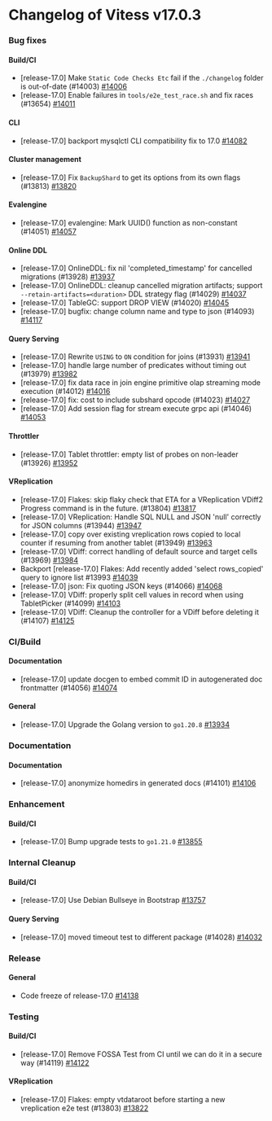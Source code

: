 # Changelog of Vitess v17.0.3

### Bug fixes 
#### Build/CI
 * [release-17.0] Make `Static Code Checks Etc` fail if the `./changelog` folder is out-of-date (#14003) [#14006](https://github.com/vitessio/vitess/pull/14006)
 * [release-17.0] Enable failures in `tools/e2e_test_race.sh` and fix races (#13654) [#14011](https://github.com/vitessio/vitess/pull/14011)
#### CLI
 * [release-17.0] backport mysqlctl CLI compatibility fix to 17.0 [#14082](https://github.com/vitessio/vitess/pull/14082)
#### Cluster management
 * [release-17.0] Fix `BackupShard` to get its options from its own flags (#13813) [#13820](https://github.com/vitessio/vitess/pull/13820)
#### Evalengine
 * [release-17.0] evalengine: Mark UUID() function as non-constant (#14051) [#14057](https://github.com/vitessio/vitess/pull/14057)
#### Online DDL
 * [release-17.0] OnlineDDL: fix nil 'completed_timestamp' for cancelled migrations (#13928) [#13937](https://github.com/vitessio/vitess/pull/13937)
 * [release-17.0] OnlineDDL: cleanup cancelled migration artifacts; support `--retain-artifacts=<duration>` DDL strategy flag (#14029) [#14037](https://github.com/vitessio/vitess/pull/14037)
 * [release-17.0] TableGC: support DROP VIEW (#14020) [#14045](https://github.com/vitessio/vitess/pull/14045)
 * [release-17.0] bugfix: change column name and type to json (#14093) [#14117](https://github.com/vitessio/vitess/pull/14117)
#### Query Serving
 * [release-17.0] Rewrite `USING` to `ON` condition for joins (#13931) [#13941](https://github.com/vitessio/vitess/pull/13941)
 * [release-17.0] handle large number of predicates without timing out (#13979) [#13982](https://github.com/vitessio/vitess/pull/13982)
 * [release-17.0] fix data race in join engine primitive olap streaming mode execution (#14012) [#14016](https://github.com/vitessio/vitess/pull/14016)
 * [release-17.0] fix: cost to include subshard opcode (#14023) [#14027](https://github.com/vitessio/vitess/pull/14027)
 * [release-17.0] Add session flag for stream execute grpc api (#14046) [#14053](https://github.com/vitessio/vitess/pull/14053)
#### Throttler
 * [release-17.0] Tablet throttler: empty list of probes on non-leader (#13926) [#13952](https://github.com/vitessio/vitess/pull/13952)
#### VReplication
 * [release-17.0] Flakes: skip flaky check that ETA for a VReplication VDiff2 Progress command is in the future. (#13804) [#13817](https://github.com/vitessio/vitess/pull/13817)
 * [release-17.0] VReplication: Handle SQL NULL and JSON 'null' correctly for JSON columns (#13944) [#13947](https://github.com/vitessio/vitess/pull/13947)
 * [release-17.0] copy over existing vreplication rows copied to local counter if resuming from another tablet (#13949) [#13963](https://github.com/vitessio/vitess/pull/13963)
 * [release-17.0] VDiff: correct handling of default source and target cells (#13969) [#13984](https://github.com/vitessio/vitess/pull/13984)
 * Backport [release-17.0]  Flakes: Add recently added 'select rows_copied' query to ignore list #13993 [#14039](https://github.com/vitessio/vitess/pull/14039)
 * [release-17.0] json: Fix quoting JSON keys (#14066) [#14068](https://github.com/vitessio/vitess/pull/14068)
 * [release-17.0] VDiff: properly split cell values in record when using TabletPicker (#14099) [#14103](https://github.com/vitessio/vitess/pull/14103)
 * [release-17.0] VDiff: Cleanup the controller for a VDiff before deleting it (#14107) [#14125](https://github.com/vitessio/vitess/pull/14125)
### CI/Build 
#### Documentation
 * [release-17.0] update docgen to embed commit ID in autogenerated doc frontmatter (#14056) [#14074](https://github.com/vitessio/vitess/pull/14074)
#### General
 * [release-17.0] Upgrade the Golang version to `go1.20.8` [#13934](https://github.com/vitessio/vitess/pull/13934)
### Documentation 
#### Documentation
 * [release-17.0] anonymize homedirs in generated docs (#14101) [#14106](https://github.com/vitessio/vitess/pull/14106)
### Enhancement 
#### Build/CI
 * [release-17.0] Bump upgrade tests to `go1.21.0` [#13855](https://github.com/vitessio/vitess/pull/13855)
### Internal Cleanup 
#### Build/CI
 * [release-17.0] Use Debian Bullseye in Bootstrap [#13757](https://github.com/vitessio/vitess/pull/13757)
#### Query Serving
 * [release-17.0] moved timeout test to different package (#14028) [#14032](https://github.com/vitessio/vitess/pull/14032)
### Release 
#### General
 * Code freeze of release-17.0 [#14138](https://github.com/vitessio/vitess/pull/14138)
### Testing 
#### Build/CI
 * [release-17.0] Remove FOSSA Test from CI until we can do it in a secure way (#14119) [#14122](https://github.com/vitessio/vitess/pull/14122)
#### VReplication
 * [release-17.0] Flakes: empty vtdataroot before starting a new vreplication e2e test (#13803) [#13822](https://github.com/vitessio/vitess/pull/13822)
